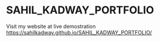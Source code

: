 # SAHIL_KADWAY_PORTFOLIO
Visit my website at live demostration
https://sahilkadway.github.io/SAHIL_KADWAY_PORTFOLIO/

